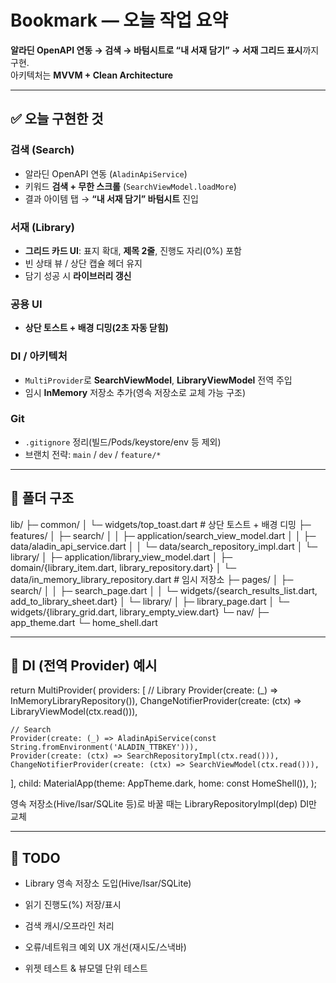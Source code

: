 # Bookmark — 오늘 작업 요약

**알라딘 OpenAPI 연동 → 검색 → 바텀시트로 “내 서재 담기” → 서재 그리드 표시**까지 구현.  
아키텍처는 **MVVM + Clean Architecture**

---

## ✅ 오늘 구현한 것

### 검색 (Search)
- 알라딘 OpenAPI 연동 (`AladinApiService`)
- 키워드 **검색 + 무한 스크롤** (`SearchViewModel.loadMore`)
- 결과 아이템 탭 → **“내 서재 담기” 바텀시트** 진입

### 서재 (Library)
- **그리드 카드 UI**: 표지 확대, **제목 2줄**, 진행도 자리(0%) 포함
- 빈 상태 뷰 / 상단 캡슐 헤더 유지
- 담기 성공 시 **라이브러리 갱신**

### 공용 UI
- **상단 토스트 + 배경 디밍(2초 자동 닫힘)**

### DI / 아키텍처
- `MultiProvider`로 **SearchViewModel**, **LibraryViewModel** 전역 주입
- 임시 **InMemory** 저장소 추가(영속 저장소로 교체 가능 구조)

### Git
- `.gitignore` 정리(빌드/Pods/keystore/env 등 제외)
- 브랜치 전략: `main` / `dev` / `feature/*`

---
## 📁 폴더 구조
lib/
├─ common/
│  └─ widgets/top_toast.dart                  # 상단 토스트 + 배경 디밍
├─ features/
│  ├─ search/
│  │  ├─ application/search_view_model.dart
│  │  ├─ data/aladin_api_service.dart
│  │  └─ data/search_repository_impl.dart
│  └─ library/
│     ├─ application/library_view_model.dart
│     ├─ domain/{library_item.dart, library_repository.dart}
│     └─ data/in_memory_library_repository.dart   # 임시 저장소
├─ pages/
│  ├─ search/
│  │  ├─ search_page.dart
│  │  └─ widgets/{search_results_list.dart, add_to_library_sheet.dart}
│  └─ library/
│     ├─ library_page.dart
│     └─ widgets/{library_grid.dart, library_empty_view.dart}
└─ nav/
   ├─ app_theme.dart
   └─ home_shell.dart

---

## 🧷 DI (전역 Provider) 예시

return MultiProvider(
  providers: [
    // Library
    Provider<LibraryRepository>(create: (_) => InMemoryLibraryRepository()),
    ChangeNotifierProvider(create: (ctx) => LibraryViewModel(ctx.read())),

    // Search
    Provider(create: (_) => AladinApiService(const String.fromEnvironment('ALADIN_TTBKEY'))),
    Provider(create: (ctx) => SearchRepositoryImpl(ctx.read())),
    ChangeNotifierProvider(create: (ctx) => SearchViewModel(ctx.read())),
  ],
  child: MaterialApp(theme: AppTheme.dark, home: const HomeShell()),
);


영속 저장소(Hive/Isar/SQLite 등)로 바꿀 때는 LibraryRepositoryImpl(dep) DI만 교체

---

## 📌 TODO

- Library 영속 저장소 도입(Hive/Isar/SQLite)

- 읽기 진행도(%) 저장/표시

- 검색 캐시/오프라인 처리

- 오류/네트워크 예외 UX 개선(재시도/스낵바)

- 위젯 테스트 & 뷰모델 단위 테스트
